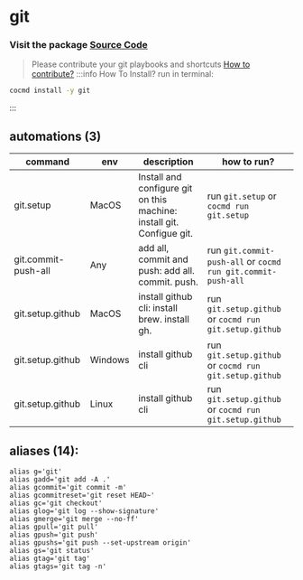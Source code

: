 # git
### Visit the package [ Source Code ](https://github.com/cocmd/hub/tree/master/packages/git)
> Please contribute your git playbooks and shortcuts
> [How to contribute?](https://cocmd.org/docs/contributing)
:::info How To Install?
run in terminal:
```bash
cocmd install -y git
```
:::
## automations (3)
| command | env | description | how to run? |
| --- | --- | --- | --- |
| git.setup | MacOS | Install and configure git on this machine: install git. Configue git.  | run `git.setup` or `cocmd run git.setup` |
| git.commit-push-all | Any | add all, commit and push: add all. commit. push.  | run `git.commit-push-all` or `cocmd run git.commit-push-all` |
| git.setup.github | MacOS | install github cli: install brew. install gh.  | run `git.setup.github` or `cocmd run git.setup.github` |
| git.setup.github | Windows | install github cli | run `git.setup.github` or `cocmd run git.setup.github` |
| git.setup.github | Linux | install github cli | run `git.setup.github` or `cocmd run git.setup.github` |

## aliases (14):
```
alias g='git'
alias gadd='git add -A .'
alias gcommit='git commit -m'
alias gcommitreset='git reset HEAD~'
alias gc='git checkout'
alias glog='git log --show-signature'
alias gmerge='git merge --no-ff'
alias gpull='git pull'
alias gpush='git push'
alias gpushs='git push --set-upstream origin'
alias gs='git status'
alias gtag='git tag'
alias gtags='git tag -n'

```

